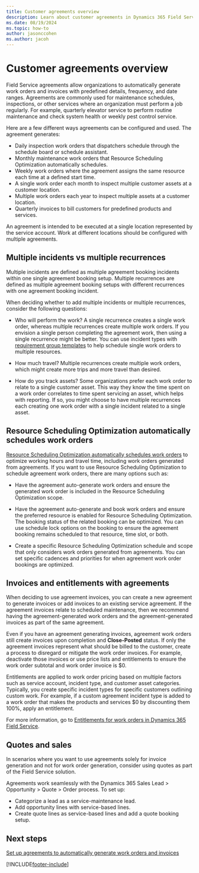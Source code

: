 ```yaml
---
title: Customer agreements overview
description: Learn about customer agreements in Dynamics 365 Field Service.
ms.date: 08/19/2024
ms.topic: how-to
author: jasonccohen
ms.author: jacoh
---
```


# Customer agreements overview

Field Service agreements allow organizations to automatically generate work orders and invoices with predefined details, frequency, and date ranges. Agreements are commonly used for maintenance schedules, inspections, or other services where an organization must perform a job regularly. For example, quarterly elevator service to perform routine maintenance and check system health or weekly pest control service.

Here are a few different ways agreements can be configured and used. The agreement generates:

- Daily inspection work orders that dispatchers schedule through the schedule board or schedule assistant.
- Monthly maintenance work orders that Resource Scheduling Optimization automatically schedules.
- Weekly work orders where the agreement assigns the same resource each time at a defined start time.
- A single work order each month to inspect multiple customer assets at a customer location.
- Multiple work orders each year to inspect multiple assets at a customer location.
- Quarterly invoices to bill customers for predefined products and services.

An agreement is intended to be executed at a single location represented by the service account. Work at different locations should be configured with multiple agreements.

## Multiple incidents vs multiple recurrences

Multiple incidents are defined as multiple agreement booking incidents within one single agreement booking setup. Multiple recurrences are defined as multiple agreement booking setups with different recurrences with one agreement booking incident.

When deciding whether to add multiple incidents or multiple recurrences, consider the following questions:

- Who will perform the work? A single recurrence creates a single work order, whereas multiple recurrences create multiple work orders. If you envision a single person completing the agreement work, then using a single recurrence might be better. You can use incident types with [requirement group templates](/dynamics365/field-service/multi-resource-scheduling-requirement-groups) to help schedule single work orders to multiple resources.

- How much travel? Multiple recurrences create multiple work orders, which might create more trips and more travel than desired.

- How do you track assets? Some organizations prefer each work order to relate to a single customer asset. This way they know the time spent on a work order correlates to time spent servicing an asset, which helps with reporting. If so, you might choose to have multiple recurrences each creating one work order with a single incident related to a single asset.

## Resource Scheduling Optimization automatically schedules work orders

[Resource Scheduling Optimization automatically schedules work orders](rso-overview.md) to optimize working hours and travel time, including work orders generated from agreements. If you want to use Resource Scheduling Optimization to schedule agreement work orders, there are many options such as:

- Have the agreement auto-generate work orders and ensure the generated work order is included in the Resource Scheduling Optimization scope.

- Have the agreement auto-generate and book work orders and ensure the preferred resource is enabled for Resource Scheduling Optimization. The booking status of the related booking can be optimized. You can use schedule lock options on the booking to ensure the agreement booking remains scheduled to that resource, time slot, or both.

- Create a specific Resource Scheduling Optimization schedule and scope that only considers work orders generated from agreements. You can set specific cadences and priorities for when agreement work order bookings are optimized.

## Invoices and entitlements with agreements

When deciding to use agreement invoices, you can create a new agreement to generate invoices or add invoices to an existing service agreement. If the agreement invoices relate to scheduled maintenance, then we recommend having the agreement-generated work orders and the agreement-generated invoices as part of the same agreement.

Even if you have an agreement generating invoices, agreement work orders still create invoices upon completion and **Close-Posted** status. If only the agreement invoices represent what should be billed to the customer, create a process to disregard or mitigate the work order invoices. For example, deactivate those invoices or use price lists and entitlements to ensure the work order subtotal and work order invoice is $0.

Entitlements are applied to work order pricing based on multiple factors such as service account, incident type, and customer asset categories. Typically, you create specific incident types for specific customers outlining custom work. For example, if a custom agreement incident type is added to a work order that makes the products and services $0 by discounting them 100%, apply an entitlement.

For more information, go to [Entitlements for work orders in Dynamics 365 Field Service](work-order-entitlements.md).

## Quotes and sales

In scenarios where you want to use agreements solely for invoice generation and not for work order generation, consider using quotes as part of the Field Service solution.

Agreements work seamlessly with the Dynamics 365 Sales Lead > Opportunity > Quote > Order process. To set up:
  
- Categorize a lead as a service-maintenance lead.
- Add opportunity lines with service-based lines.
- Create quote lines as service-based lines and add a quote booking setup.

## Next steps

[Set up agreements to automatically generate work orders and invoices](set-up-customer-agreements.md)

[!INCLUDE[footer-include](../includes/footer-banner.md)]
